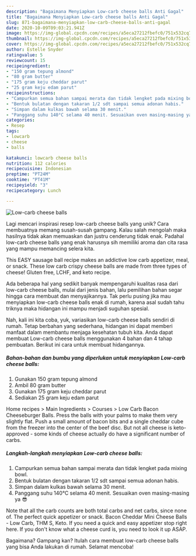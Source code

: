```yaml
---
description: "Bagaimana Menyiapkan Low-carb cheese balls Anti Gagal"
title: "Bagaimana Menyiapkan Low-carb cheese balls Anti Gagal"
slug: 871-bagaimana-menyiapkan-low-carb-cheese-balls-anti-gagal
date: 2020-10-09T09:03:21.941Z
image: https://img-global.cpcdn.com/recipes/a5eca27212fbefc0/751x532cq70/low-carb-cheese-balls-foto-resep-utama.jpg
thumbnail: https://img-global.cpcdn.com/recipes/a5eca27212fbefc0/751x532cq70/low-carb-cheese-balls-foto-resep-utama.jpg
cover: https://img-global.cpcdn.com/recipes/a5eca27212fbefc0/751x532cq70/low-carb-cheese-balls-foto-resep-utama.jpg
author: Estelle Snyder
ratingvalue: 5
reviewcount: 15
recipeingredient:
- "150 gram tepung almond"
- "80 gram butter"
- "175 gram keju cheddar parut"
- "25 gram keju edam parut"
recipeinstructions:
- "Campurkan semua bahan sampai merata dan tidak lengket pada mixing bowl."
- "Bentuk bulatan dengan takaran 1/2 sdt sampai semua adonan habis."
- "Simpan dalam kulkas bawah selama 30 menit."
- "Panggang suhu 140°C selama 40 menit. Sesuaikan oven masing-masing ya 😎"
categories:
- Resep
tags:
- lowcarb
- cheese
- balls

katakunci: lowcarb cheese balls 
nutrition: 112 calories
recipecuisine: Indonesian
preptime: "PT24M"
cooktime: "PT41M"
recipeyield: "3"
recipecategory: Lunch

---
```



![Low-carb cheese balls](https://img-global.cpcdn.com/recipes/a5eca27212fbefc0/751x532cq70/low-carb-cheese-balls-foto-resep-utama.jpg)

Lagi mencari inspirasi resep low-carb cheese balls yang unik? Cara membuatnya memang susah-susah gampang. Kalau salah mengolah maka hasilnya tidak akan memuaskan dan justru cenderung tidak enak. Padahal low-carb cheese balls yang enak harusnya sih memiliki aroma dan cita rasa yang mampu memancing selera kita.

This EASY sausage ball recipe makes an addictive low carb appetizer, meal, or snack. These low carb crispy cheese balls are made from three types of cheese! Gluten free, LCHF, and keto recipe.

Ada beberapa hal yang sedikit banyak mempengaruhi kualitas rasa dari low-carb cheese balls, mulai dari jenis bahan, lalu pemilihan bahan segar hingga cara membuat dan menyajikannya. Tak perlu pusing jika mau menyiapkan low-carb cheese balls enak di rumah, karena asal sudah tahu triknya maka hidangan ini mampu menjadi suguhan spesial.


Nah, kali ini kita coba, yuk, variasikan low-carb cheese balls sendiri di rumah. Tetap berbahan yang sederhana, hidangan ini dapat memberi manfaat dalam membantu menjaga kesehatan tubuh kita. Anda dapat membuat Low-carb cheese balls menggunakan 4 bahan dan 4 tahap pembuatan. Berikut ini cara untuk membuat hidangannya.

<!--inarticleads1-->

##### Bahan-bahan dan bumbu yang diperlukan untuk menyiapkan Low-carb cheese balls:

1. Gunakan 150 gram tepung almond
1. Ambil 80 gram butter
1. Gunakan 175 gram keju cheddar parut
1. Sediakan 25 gram keju edam parut


Home recipes &gt; Main Ingredients &gt; Courses &gt; Low Carb Bacon Cheeseburger Balls. Press the balls with your palms to make them very slightly flat. Push a small amount of bacon bits and a single cheddar cube from the freezer into the center of the beef disc. But not all cheese is keto-approved - some kinds of cheese actually do have a significant number of carbs. 

<!--inarticleads2-->

##### Langkah-langkah menyiapkan Low-carb cheese balls:

1. Campurkan semua bahan sampai merata dan tidak lengket pada mixing bowl.
1. Bentuk bulatan dengan takaran 1/2 sdt sampai semua adonan habis.
1. Simpan dalam kulkas bawah selama 30 menit.
1. Panggang suhu 140°C selama 40 menit. Sesuaikan oven masing-masing ya 😎


Note that all the carb counts are both total carbs and net carbs, since none of. The perfect quick appetizer or snack. Bacon Cheddar Mini Cheese Balls - Low Carb, THM S, Keto. If you need a quick and easy appetizer stop right here. If you don&#39;t know what a cheese curd is, you need to look it up ASAP. 

Bagaimana? Gampang kan? Itulah cara membuat low-carb cheese balls yang bisa Anda lakukan di rumah. Selamat mencoba!

